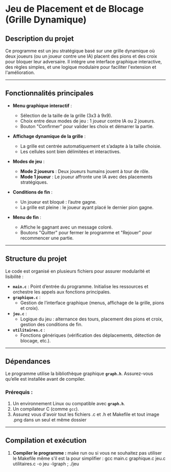 # Jeu de Placement et de Blocage (Grille Dynamique)

## **Description du projet**
Ce programme est un jeu stratégique basé sur une grille dynamique où deux joueurs (ou un joueur contre une IA) placent des pions et des croix pour bloquer leur adversaire.
Il intègre une interface graphique interactive, des règles simples, et une logique modulaire pour faciliter l'extension et l'amélioration.

---

## **Fonctionnalités principales**
- **Menu graphique interactif** :
  - Sélection de la taille de la grille (3x3 à 9x9).
  - Choix entre deux modes de jeu : 1 joueur contre IA ou 2 joueurs.
  - Bouton "Confirmer" pour valider les choix et démarrer la partie.
  
- **Affichage dynamique de la grille** :
  - La grille est centrée automatiquement et s’adapte à la taille choisie.
  - Les cellules sont bien délimitées et interactives.

- **Modes de jeu** :
  - **Mode 2 joueurs** : Deux joueurs humains jouent à tour de rôle.
  - **Mode 1 joueur** : Le joueur affronte une IA avec des placements stratégiques.

- **Conditions de fin** :
  - Un joueur est bloqué : l’autre gagne.
  - La grille est pleine : le joueur ayant placé le dernier pion gagne.

- **Menu de fin** :
  - Affiche le gagnant avec un message coloré.
  - Boutons "Quitter" pour fermer le programme et "Rejouer" pour recommencer une partie.

---

## **Structure du projet**
Le code est organisé en plusieurs fichiers pour assurer modularité et lisibilité :
- **`main.c`** : Point d’entrée du programme. Initialise les ressources et orchestre les appels aux fonctions principales.
- **`graphique.c`** :
  - Gestion de l’interface graphique (menus, affichage de la grille, pions et croix).
- **`jeu.c`** :
  - Logique du jeu : alternance des tours, placement des pions et croix, gestion des conditions de fin.
- **`utilitaires.c`** :
  - Fonctions génériques (vérification des déplacements, détection de blocage, etc.).

---

## **Dépendances**
Le programme utilise la bibliothèque graphique **`graph.h`**. Assurez-vous qu’elle est installée avant de compiler.

### **Prérequis :**
1. Un environnement Linux ou compatible avec **`graph.h`**.
2. Un compilateur C (comme `gcc`).
3. Assurez vous d'avoir tout les fichiers .c et .h et Makefile et tout image .png dans un seul et même dossier

---

## **Compilation et exécution**
1. **Compiler le programme :**
   make run
	ou si vous ne souhaitez pas utiliser le Makefile même s'il est la pour simplifier :
   gcc main.c graphique.c jeu.c utilitaires.c -o jeu -lgraph ; ./jeu

